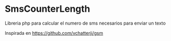 SmsCounterLength
================

Libreria php para calcular el numero de sms necesarios para enviar un texto

Inspirada en https://github.com/vchatterji/gsm

